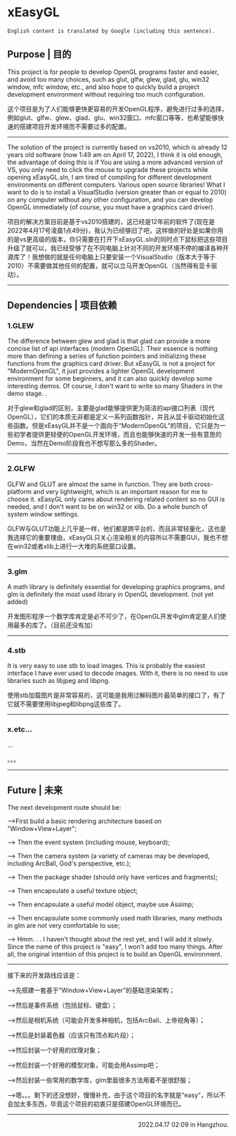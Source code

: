 # xEasyGL

    English content is translated by Google (including this sentence).

## Purpose | 目的

This project is for people to develop OpenGL programs faster and easier, and avoid too many choices, such as glut, glfw, glew, glad, glu, win32 window, mfc window, etc., and also hope to quickly build a project development environment without requiring too much configuration.

这个项目是为了人们能够更快更容易的开发OpenGL程序，避免进行过多的选择，例如glut、glfw、glew、glad、glu、win32窗口、mfc窗口等等，也希望能够快速的搭建项目开发环境而不需要过多的配置。

---
The solution of the project is currently based on vs2010, which is already 12 years old software (now 1:49 am on April 17, 2022), I think it is old enough, the advantage of doing this is if You are using a more advanced version of VS, you only need to click the mouse to upgrade these projects while opening xEasyGL.sln, I am tired of compiling for different development environments on different computers. Various open source libraries! What I want to do is to install a VisualStudio (version greater than or equal to 2010) on any computer without any other configuration, and you can develop OpenGL immediately (of course, you must have a graphics card driver).

项目的解决方案目前是基于vs2010搭建的，这已经是12年前的软件了(现在是2022年4月17号凌晨1点49分)，我认为已经够旧了吧，这样做的好处是如果你用的是vs更高级的版本，你只需要在打开下xEasyGL.sln的同时点下鼠标把这些项目升级了就可以，我已经受够了在不同电脑上针对不同的开发环境不停的编译各种开源库了！我想做的就是任何电脑上只要安装一个VisualStudio（版本大于等于2010）不需要做其他任何的配置，就可以立马开发OpenGL（当然得有显卡驱动）。

---
## Dependencies | 项目依赖

### 1.GLEW

The difference between glew and glad is that glad can provide a more concise list of api interfaces (modern OpenGL). Their essence is nothing more than defining a series of function pointers and initializing these functions from the graphics card driver. But xEasyGL is not a project for "ModernOpenGL", it just provides a lighter OpenGL development environment for some beginners, and it can also quickly develop some interesting demos. Of course, I don't want to write so many Shaders in the demo stage. .

对于glew和glad的区别，主要是glad能够提供更为简洁的api接口列表（现代OpenGL），它们的本质无非都是定义一系列函数指针，并且从显卡驱动初始化这些函数。但是xEasyGL并不是一个面向于“ModernOpenGL”的项目，它只是为一些初学者提供更轻便的OpenGL开发环境，而且也能够快速的开发一些有意思的Demo，当然在Demo阶段我也不想写那么多的Shader。

---
### 2.GLFW

GLFW and GLUT are almost the same in function. They are both cross-platform and very lightweight, which is an important reason for me to choose it. xEasyGL only cares about rendering related content so no GUI is needed, and I don't want to be on win32 or xlib. Do a whole bunch of system window settings.

GLFW与GLUT功能上几乎是一样，他们都是跨平台的，而且非常轻量化，这也是我选择它的重要理由，xEasyGL只关心渲染相关的内容所以不需要GUI，我也不想在win32或者xlib上进行一大堆的系统窗口设置。

---
### 3.glm

A math library is definitely essential for developing graphics programs, and glm is definitely the most used library in OpenGL development. (not yet added)

开发图形程序一个数学库肯定是必不可少了，在OpenGL开发中glm肯定是人们使用最多的库了。（目前还没有加）

---
### 4.stb

It is very easy to use stb to load images. This is probably the easiest interface I have ever used to decode images. With it, there is no need to use libraries such as libjpeg and libpng.

使用stb加载图片是非常容易的，这可能是我用过解码图片最简单的接口了，有了它就不需要使用libjpeg和libpng这些库了。

---
### x.etc...

...

。。。

---

## Future | 未来

The next development route should be:

-->First build a basic rendering architecture based on "Window+View+Layer";

--> Then the event system (including mouse, keyboard);

--> Then the camera system (a variety of cameras may be developed, including ArcBall, God's perspective, etc.);

--> Then the package shader (should only have vertices and fragments);

--> Then encapsulate a useful texture object;

--> Then encapsulate a useful model object, maybe use Assimp;

--> Then encapsulate some commonly used math libraries, many methods in glm are not very comfortable to use;

--> Hmm. . . I haven't thought about the rest yet, and I will add it slowly. Since the name of this project is "easy", I won't add too many things. After all, the original intention of this project is to build an OpenGL environment.

---
接下来的开发路线应该是：

-->先搭建一套基于“Window+View+Layer”的基础渲染架构；

-->然后是事件系统（包括鼠标、键盘）；

-->然后是相机系统（可能会开发多种相机，包括ArcBall、上帝视角等）；

-->然后是封装着色器（应该只有顶点和片段）；

-->然后封装一个好用的纹理对象；

-->然后封装一个好用的模型对象，可能会用Assimp吧；

-->然后封装一些常用的数学库，glm里面很多方法用着不是很舒服；

-->嗯。。。剩下的还没想好，慢慢补充，由于这个项目的名字就是“easy”，所以不会加太多东西，毕竟这个项目的初衷只是搭建OpenGL环境而已。

---

<p align="right">2022.04.17 02:09 in Hangzhou.</p>



